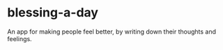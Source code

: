 # blessing-a-day
An app for making people feel better, by writing down their thoughts and feelings.

